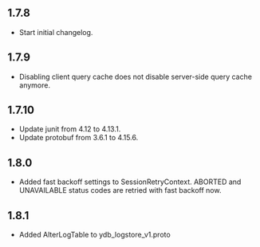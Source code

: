 ## 1.7.8 ##

* Start initial changelog.

## 1.7.9 ##

* Disabling client query cache does not disable server-side query cache anymore.

## 1.7.10 ##

* Update junit from 4.12 to 4.13.1.
* Update protobuf from 3.6.1 to 4.15.6.

## 1.8.0 ##

* Added fast backoff settings to SessionRetryContext. ABORTED and UNAVAILABLE status codes are retried with fast backoff now.

## 1.8.1 ##

* Added AlterLogTable to ydb_logstore_v1.proto
